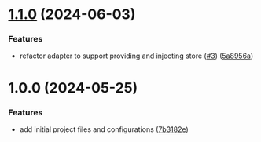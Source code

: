 # [1.1.0](https://github.com/ceski23/stan-js-angular/compare/v1.0.0...v1.1.0) (2024-06-03)


### Features

* refactor adapter to support providing and injecting store ([#3](https://github.com/ceski23/stan-js-angular/issues/3)) ([5a8956a](https://github.com/ceski23/stan-js-angular/commit/5a8956a0a12845e66021944124ac873ec99d67c5))

# 1.0.0 (2024-05-25)


### Features

* add initial project files and configurations ([7b3182e](https://github.com/ceski23/stan-js-angular/commit/7b3182e6d4faa35b277c229399452f44bed807a1))
